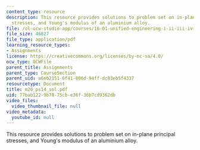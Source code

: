 ```yaml
---
content_type: resource
description: This resource provides solutions to problem set on in-plane principal
  stresses, and Young's modulus of an aluminium alloy.
file: /ol-ocw-studio-app/courses/16-01-unified-engineering-i-ii-iii-iv-fall-2005-spring-2006/77bab1229b7875cbe36f36b7cd9362db_m20_ps14_sol.pdf
file_size: 46827
file_type: application/pdf
learning_resource_types:
- Assignments
license: https://creativecommons.org/licenses/by-nc-sa/4.0/
ocw_type: OCWFile
parent_title: Assignments
parent_type: CourseSection
parent_uid: a6eb2151-6f41-806d-94ff-dc83eb5f4337
resourcetype: Document
title: m20_ps14_sol.pdf
uid: 77bab122-9b78-75cb-e36f-36b7cd9362db
video_files:
  video_thumbnail_file: null
video_metadata:
  youtube_id: null
---
```

This resource provides solutions to problem set on in-plane principal stresses, and Young's modulus of an aluminium alloy.